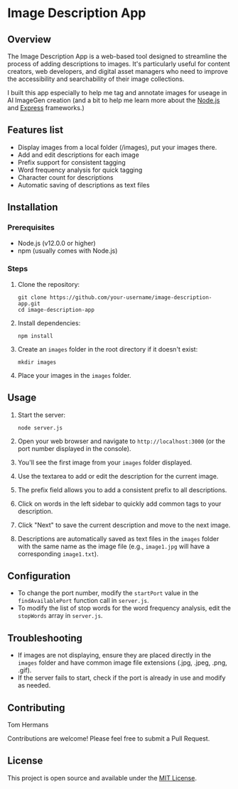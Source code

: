 # Image Description App

## Overview

The Image Description App is a web-based tool designed to streamline the process of adding descriptions to images. It's particularly useful for content creators, web developers, and digital asset managers who need to improve the accessibility and searchability of their image collections.

I built this app especially to help me tag and annotate images for useage in AI ImageGen creation (and a bit to help me learn more about the [Node.js](https://nodejs.org/en/) and [Express](https://expressjs.com/) frameworks.)

## Features list

- Display images from a local folder (/images), put your images there.
- Add and edit descriptions for each image
- Prefix support for consistent tagging
- Word frequency analysis for quick tagging
- Character count for descriptions
- Automatic saving of descriptions as text files

## Installation

### Prerequisites

- Node.js (v12.0.0 or higher)
- npm (usually comes with Node.js)

### Steps

1. Clone the repository:
   ```
   git clone https://github.com/your-username/image-description-app.git
   cd image-description-app
   ```

2. Install dependencies:
   ```
   npm install
   ```

3. Create an `images` folder in the root directory if it doesn't exist:
   ```
   mkdir images
   ```

4. Place your images in the `images` folder.

## Usage

1. Start the server:
   ```
   node server.js
   ```

2. Open your web browser and navigate to `http://localhost:3000` (or the port number displayed in the console).

3. You'll see the first image from your `images` folder displayed.

4. Use the textarea to add or edit the description for the current image.

5. The prefix field allows you to add a consistent prefix to all descriptions.

6. Click on words in the left sidebar to quickly add common tags to your description.

7. Click "Next" to save the current description and move to the next image.

8. Descriptions are automatically saved as text files in the `images` folder with the same name as the image file (e.g., `image1.jpg` will have a corresponding `image1.txt`).

## Configuration

- To change the port number, modify the `startPort` value in the `findAvailablePort` function call in `server.js`.
- To modify the list of stop words for the word frequency analysis, edit the `stopWords` array in `server.js`.

## Troubleshooting

- If images are not displaying, ensure they are placed directly in the `images` folder and have common image file extensions (.jpg, .jpeg, .png, .gif).
- If the server fails to start, check if the port is already in use and modify as needed.

## Contributing
Tom Hermans

Contributions are welcome! Please feel free to submit a Pull Request.

## License

This project is open source and available under the [MIT License](LICENSE).
